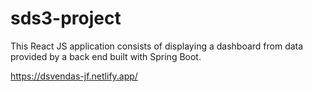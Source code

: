 # sds3-project
This React JS application consists of displaying a dashboard from data provided by a back end built with Spring Boot.

https://dsvendas-jf.netlify.app/
